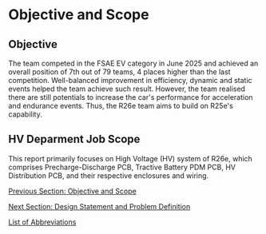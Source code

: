 # Objective and Scope

## Objective
The team competed in the FSAE EV category in June 2025 and achieved an overall position of 7th out of 79 teams, 4 places higher than the last competition. Well-balanced improvement in efficiency, dynamic and static events helped the team achieve such result. However, the team realised there are still potentials to increase the car's performance for acceleration and endurance events. Thus, the R26e team aims to build on R25e's capability.

## HV Deparment Job Scope
This report primarily focuses on High Voltage (HV) system of R26e, which comprises Precharge-Discharge PCB, Tractive Battery PDM PCB, HV Distribution PCB, and their respective enclosures and wiring.  

[Previous Section: Objective and Scope](objective-and-scope.md)

[Next Section: Design Statement and Problem Definition](design-statement-and-problem-definition.md)  

[List of Abbreviations](list-of-abbrev.md)